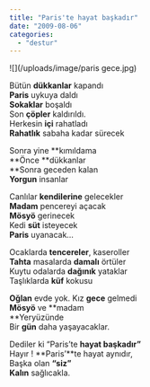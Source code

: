 ```yaml
---
title: "Paris'te hayat başkadır"
date: "2009-08-06"
categories: 
  - "destur"
---
```


![](/uploads/image/paris gece.jpg)

Bütün **dükkanlar** kapandı  
**Paris** uykuya daldı  
**Sokaklar** boşaldı  
Son **çöpler** kaldırıldı.  
Herkesin **içi** rahatladı  
**Rahatlık** sabaha kadar sürecek

Sonra yine **kımıldama  
**Önce **dükkanlar  
**Sonra geceden kalan  
**Yorgun** insanlar

Canlılar **kendilerine** gelecekler  
**Madam** pencereyi açacak  
**Mösyö** gerinecek  
Kedi **süt** isteyecek  
**Paris** uyanacak…

  
  
Ocaklarda **tencereler**, kaseroller  
**Tahta** masalarda **damalı** örtüler  
Kuytu odalarda **dağınık** yataklar  
Taşlıklarda **küf** kokusu

**Oğlan** evde yok. Kız **gece** gelmedi  
**Mösyö** ve **madam  
**Yeryüzünde  
Bir **gün** daha yaşayacaklar.

Dediler ki “Paris’te **hayat başkadır”**  
Hayır ! **Paris’**te hayat aynıdır,  
Başka olan **“siz”**  
**Kalın** sağlıcakla.
